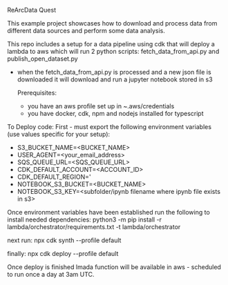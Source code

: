 ReArcData Quest

This example project showcases how to download and process data from different data sources and perform some data analysis.

This repo includes a setup for a data pipeline using cdk that will deploy a lambda to aws which will run 2 python scripts: fetch_data_from_api.py  and publish_open_dataset.py
- when the fetch_data_from_api.py is processed and a new json file is downloaded it will download and run a jupyter notebook stored in s3

  Prerequisites:
  - you have an aws profile set up in ~.aws/credentials
  - you have docker, cdk, npm and nodejs installed for typescript
 

To Deploy code:
  First - must export the following environment variables (use values specific for your setup):
- S3_BUCKET_NAME=<BUCKET_NAME>
- USER_AGENT=<your_email_address>
- SQS_QUEUE_URL=<SQS_QUEUE_URL>
- CDK_DEFAULT_ACCOUNT=<ACCOUNT_ID>
- CDK_DEFAULT_REGION='<YOUR REGION>
- NOTEBOOK_S3_BUCKET=<BUCKET_NAME>
- NOTEBOOK_S3_KEY=<subfolder/ipynb filename where ipynb file exists in s3>

Once environment variables have been established run the following to install needed dependencies:  python3 -m pip install -r lambda/orchestrator/requirements.txt -t lambda/orchestrator 

next run: npx cdk synth --profile default

finally: npx cdk deploy --profile default

Once deploy is finished lmada function will be available in aws - scheduled to run once a day at 3am UTC.
